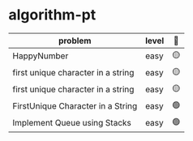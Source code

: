 # algorithm-pt

| problem                            | level | 🤔  |
| ---------------------------------- | ----- | --- |
| HappyNumber                        | easy  | 🟡  |
| first unique character in a string | easy  | 🟡  |
| first unique character in a string | easy  | 🟡  |
| FirstUnique Character in a String  | easy  | 🟢  |
| Implement Queue using Stacks       | easy  | 🟢  |
